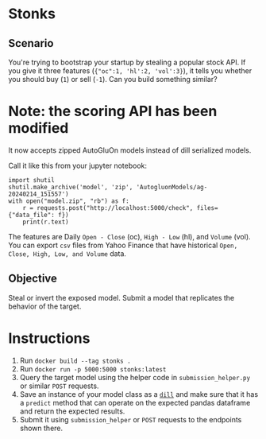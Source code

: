 # Stonks

## Scenario
You're trying to bootstrap your startup by stealing a popular stock API. If you give it three features (`{"oc":1, 'hl':2, 'vol':3}`), it tells you whether you should buy (`1`) or sell (`-1`). Can you build something similar?

# Note: the scoring API has been modified

It now accepts zipped AutoGluOn models instead of dill serialized models.

Call it like this from your jupyter notebook:
```
import shutil
shutil.make_archive('model', 'zip', 'AutogluonModels/ag-20240214_151557')
with open("model.zip", "rb") as f:
    r = requests.post("http://localhost:5000/check", files={"data_file": f})
    print(r.text)
```

The features are Daily `Open - Close` (oc), `High - Low` (hl), and `Volume` (vol). You can export `csv` files from Yahoo Finance that have historical `Open, Close, High, Low, and Volume` data.

## Objective
Steal or invert the exposed model. Submit a model that replicates the behavior of the target.

# Instructions
1. Run `docker build --tag stonks .`
2. Run `docker run -p 5000:5000 stonks:latest`
3. Query the target model using the helper code in `submission_helper.py` or similar `POST` requests.
4. Save an instance of your model class as a [`dill`](https://pypi.org/project/dill/) and make sure that it has a `predict` method that can operate on the expected pandas dataframe and return the expected results.
5. Submit it using `submission_helper` or `POST` requests to the endpoints shown there.

